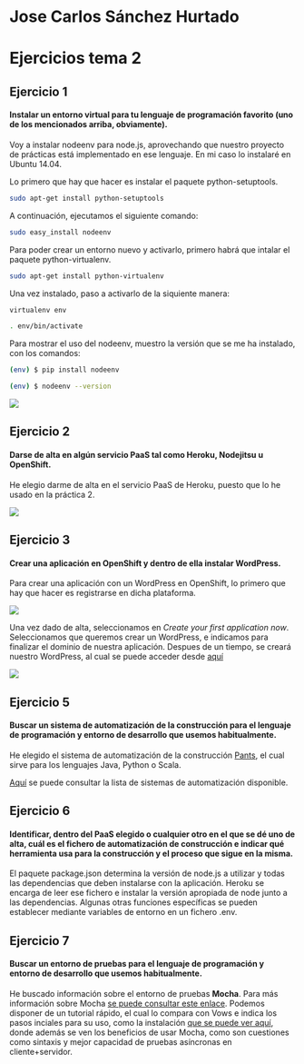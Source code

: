 # Jose Carlos Sánchez Hurtado

# Ejercicios tema 2

## Ejercicio 1

#### Instalar un entorno virtual para tu lenguaje de programación favorito (uno de los mencionados arriba, obviamente).

Voy a instalar nodeenv para node.js, aprovechando que nuestro proyecto de prácticas está implementado en ese lenguaje. En mi caso lo instalaré en Ubuntu 14.04.

Lo primero que hay que hacer es instalar el paquete python-setuptools.

```sh
sudo apt-get install python-setuptools
```

A continuación, ejecutamos el siguiente comando:

```sh
sudo easy_install nodeenv
```

Para poder crear un entorno nuevo y activarlo, primero habrá que intalar el paquete python-virtualenv.

```sh
sudo apt-get install python-virtualenv
```

Una vez instalado, paso a activarlo de la siquiente manera:

```sh
virtualenv env

. env/bin/activate
```

Para mostrar el uso del nodeenv, muestro la versión que se me ha instalado, con los comandos:
```sh
(env) $ pip install nodeenv

(env) $ nodeenv --version
```
![](http://fotos.subefotos.com/abcd9f43f477d4a528e938a3763af159o.png)


## Ejercicio 2

#### Darse de alta en algún servicio PaaS tal como Heroku, Nodejitsu u OpenShift.

He elegio darme de alta en el servicio PaaS de Heroku, puesto que lo he usado en la práctica 2.

![](http://fotos.subefotos.com/3924268e4dd225d305a23d17e641ea94o.png)


## Ejercicio 3

#### Crear una aplicación en OpenShift y dentro de ella instalar WordPress. 

Para crear una aplicación con un WordPress en OpenShift, lo primero que hay que hacer es registrarse en dicha plataforma. 

![](http://fotos.subefotos.com/e00a5a7bf956f8db6de474d678ffbe87o.png)

Una vez dado de alta, seleccionamos en *Create your first application now*. Seleccionamos que queremos crear un WordPress, e indicamos para finalizar el dominio de nuestra aplicación. Despues de un tiempo, se creará nuestro WordPress, al cual se puede acceder desde [aquí](http://ejercicio5tema2-joseiv.rhcloud.com/wp-admin/install.php?step=1)

![](http://fotos.subefotos.com/7a59651f10b3870a44d509e38727ae63o.png) 


## Ejercicio 5

#### Buscar un sistema de automatización de la construcción para el lenguaje de programación y entorno de desarrollo que usemos habitualmente.

He elegido el sistema de automatización de la construcción [Pants](http://pantsbuild.github.io/index.html), el cual sirve para los lenguajes Java, Python o Scala. 

[Aquí](http://en.wikipedia.org/wiki/List_of_build_automation_software) se puede consultar la lista de sistemas de automatización disponible.

## Ejercicio 6

#### Identificar, dentro del PaaS elegido o cualquier otro en el que se dé uno de alta, cuál es el fichero de automatización de construcción e indicar qué herramienta usa para la construcción y el proceso que sigue en la misma. 

El paquete package.json determina la versión de node.js a utilizar y todas las dependencias que deben instalarse con la aplicación. Heroku se encarga de leer ese fichero e instalar la versión apropiada de node junto a las dependencias. Algunas otras funciones específicas se pueden establecer mediante variables de entorno en un fichero .env.


## Ejercicio 7

#### Buscar un entorno de pruebas para el lenguaje de programación y entorno de desarrollo que usemos habitualmente.

He buscado información sobre el entorno de pruebas <b>Mocha</b>. Para más información sobre Mocha [se puede consultar este enlace](https://github.com/mochajs/mocha).  Podemos disponer de un tutorial rápido, el cual lo compara con Vows e indica los pasos inciales para su uso, como la instalación [que se puede ver aquí](https://brianstoner.com/blog/testing-in-nodejs-with-mocha/), donde además se ven los beneficios de usar Mocha, como son cuestiones como sintaxis y mejor capacidad de pruebas asíncronas en cliente+servidor.